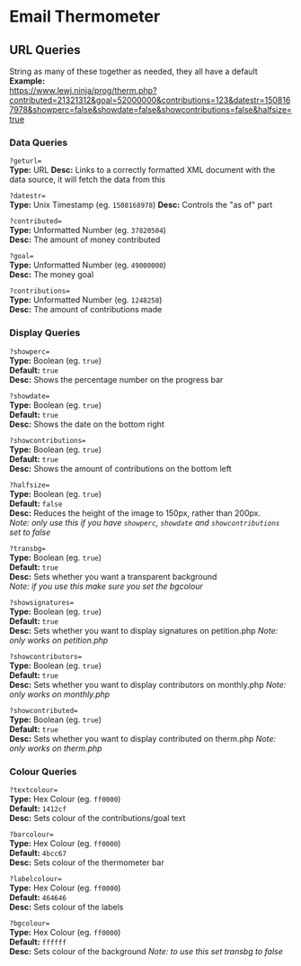 # Email Thermometer

## URL Queries
String as many of these together as needed, they all have a default  
**Example:**  
https://www.lewj.ninja/prog/therm.php?contributed=21321312&goal=52000000&contributions=123&datestr=1508167978&showperc=false&showdate=false&showcontributions=false&halfsize=true

### Data Queries

`?geturl=`  
**Type:** URL
**Desc:** Links to a correctly formatted XML document with the data source, it will fetch the data from this

`?datestr=`  
**Type:** Unix Timestamp (eg. `1508168978`)
**Desc:** Controls the "as of" part

`?contributed=`  
**Type:** Unformatted Number (eg. `37820504`)  
**Desc:** The amount of money contributed

`?goal=`  
**Type:** Unformatted Number (eg. `49000000`)  
**Desc:** The money goal

`?contributions=`  
**Type:** Unformatted Number (eg. `1248258`)  
**Desc:** The amount of contributions made

### Display Queries

`?showperc=`  
**Type:** Boolean (eg. `true`)  
**Default:** `true`  
**Desc:** Shows the percentage number on the progress bar

`?showdate=`  
**Type:** Boolean (eg. `true`)  
**Default:** `true`  
**Desc:** Shows the date on the bottom right

`?showcontributions=`  
**Type:** Boolean (eg. `true`)  
**Default:** `true`  
**Desc:** Shows the amount of contributions on the bottom left

`?halfsize=`  
**Type:** Boolean (eg. `true`)  
**Default:** `false`  
**Desc:** Reduces the height of the image to 150px, rather than 200px.  
_Note: only use this if you have `showperc`, `showdate` and `showcontributions` set to false_

`?transbg=`  
**Type:** Boolean (eg. `true`)  
**Default:** `true`  
**Desc:** Sets whether you want a transparent background  
_Note: if you use this make sure you set the bgcolour_

`?showsignatures=`  
**Type:** Boolean (eg. `true`)  
**Default:** `true`  
**Desc:** Sets whether you want to display signatures on petition.php
_Note: only works on petition.php_

`?showcontributors=`  
**Type:** Boolean (eg. `true`)  
**Default:** `true`  
**Desc:** Sets whether you want to display contributors on monthly.php
_Note: only works on monthly.php_

`?showcontributed=`  
**Type:** Boolean (eg. `true`)  
**Default:** `true`  
**Desc:** Sets whether you want to display contributed on therm.php
_Note: only works on therm.php_

### Colour Queries

`?textcolour=`  
**Type:** Hex Colour (eg. `ff0000`)  
**Default:** `1412cf`  
**Desc:** Sets colour of the contributions/goal text

`?barcolour=`  
**Type:** Hex Colour (eg. `ff0000`)  
**Default:** `4bcc67`  
**Desc:** Sets colour of the thermometer bar

`?labelcolour=`  
**Type:** Hex Colour (eg. `ff0000`)  
**Default:** `464646`  
**Desc:** Sets colour of the labels

`?bgcolour=`  
**Type:** Hex Colour (eg. `ff0000`)  
**Default:** `ffffff`  
**Desc:** Sets colour of the background
_Note: to use this set transbg to false_